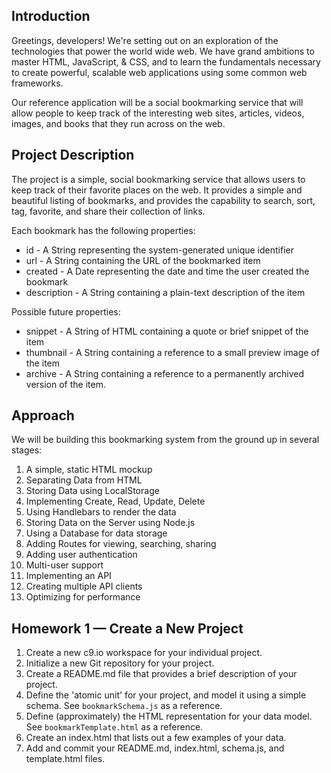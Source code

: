 Introduction
------------

Greetings, developers! We're setting out on an exploration of the technologies that power the world wide web. We have grand ambitions to master HTML, JavaScript, & CSS, and to learn the fundamentals necessary to create powerful, scalable web applications using some common web frameworks.

Our reference application will be a social bookmarking service that will allow people to keep track of the interesting web sites, articles, videos, images, and books that they run across on the web.

<!--TODO: Provide overview and screenshots of the completed application once it's completed -->

Project Description
-------------------
The project is a simple, social bookmarking service that allows users to keep track of their favorite places on the web. It provides a simple and beautiful listing of bookmarks, and provides the capability to search, sort, tag, favorite, and share their collection of links.

Each bookmark has the following properties:

- id - A String representing the system-generated unique identifier
- url - A String containing the URL of the bookmarked item
- created - A Date representing the date and time the user created the bookmark
- description - A String containing a plain-text description of the item

Possible future properties:

- snippet - A String of HTML containing a quote or brief snippet of the item
- thumbnail - A String containing a reference to a small preview image of the item
- archive - A String containing a reference to a permanently archived version of the item.

Approach
--------
We will be building this bookmarking system from the ground up in several stages:

1. A simple, static HTML mockup
2. Separating Data from HTML
3. Storing Data using LocalStorage
4. Implementing Create, Read, Update, Delete
5. Using Handlebars to render the data
6. Storing Data on the Server using Node.js
6. Using a Database for data storage
7. Adding Routes for viewing, searching, sharing
8. Adding user authentication
9. Multi-user support
10. Implementing an API
11. Creating multiple API clients
12. Optimizing for performance

Homework 1 — Create a New Project
---------------------------------

1. Create a new c9.io workspace for your individual project.
2. Initialize a new Git repository for your project.
3. Create a README.md file that provides a brief description of your project.
4. Define the 'atomic unit' for your project, and model it using a simple schema. See `bookmarkSchema.js` as a reference.
5. Define (approximately) the HTML representation for your data model. See `bookmarkTemplate.html` as a reference.
6. Create an index.html that lists out a few examples of your data.
7. Add and commit your README.md, index.html, schema.js, and template.html files.

